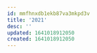 ```yaml
---
id: mmfhnxdb1ekb87va3mkpd3v
title: '2021'
desc: ''
updated: 1641018912050
created: 1641018912050
---
```



